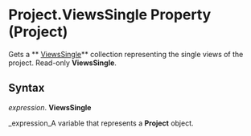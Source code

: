 
# Project.ViewsSingle Property (Project)

Gets a  ** [ViewsSingle](41a36448-df16-3ad4-ec98-1dba0b3f8aef.md)** collection representing the single views of the project. Read-only **ViewsSingle**.


## Syntax

 _expression_. **ViewsSingle**

 _expression_A variable that represents a  **Project** object.

